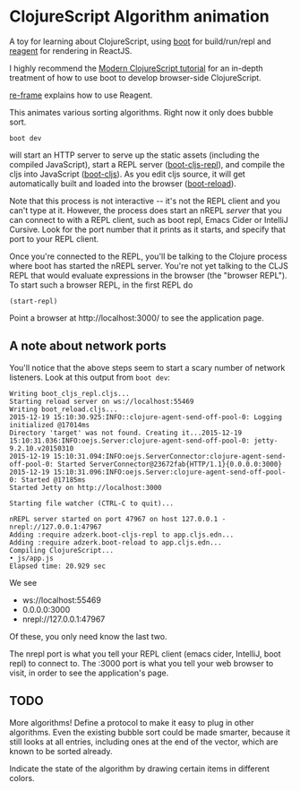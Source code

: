 # ClojureScript Algorithm animation

A toy for learning about ClojureScript, using [boot](https://github.com/boot-clj/boot) 
for build/run/repl and [reagent](https://reagent-project.github.io/) for rendering in ReactJS.

I highly recommend the [Modern ClojureScript tutorial](https://github.com/magomimmo/modern-cljs/blob/master/doc/second-edition/tutorial-01.md)
for an in-depth treatment of how to use boot to develop browser-side ClojureScript.

[re-frame](https://github.com/Day8/re-frame) explains how to use Reagent.

This animates various sorting algorithms.
Right now it only does bubble sort.

```
boot dev
```

will start an HTTP server to serve up the static assets (including the
compiled JavaScript), 
start a REPL server ([boot-cljs-repl](https://github.com/adzerk-oss/boot-cljs-repl)), 
and compile the cljs into JavaScript ([boot-cljs](https://github.com/adzerk-oss/boot-cljs)).
As you edit cljs source, it will get automatically built and loaded into
the browser ([boot-reload](https://github.com/adzerk-oss/boot-reload)).

Note that this process is not interactive -- it's not the REPL client and you can't type at it.
However, the process does start an nREPL *server* that you can connect to with a REPL client,
such as boot repl, Emacs Cider or IntelliJ Cursive.  Look for the port number that it prints
as it starts, and specify that port to your REPL client.

Once you're connected to the REPL, you'll be talking to the Clojure process
where boot has started the nREPL server.  You're not yet talking to the CLJS
REPL that would evaluate expressions in the browser (the "browser REPL").
To start such a browser REPL, in the first REPL do

```
(start-repl)
```

Point a browser at http://localhost:3000/ to see the application page.

## A note about network ports

You'll notice that the above steps seem to start a scary number of network
listeners.  Look at this output from `boot dev`:

```
Writing boot_cljs_repl.cljs...
Starting reload server on ws://localhost:55469
Writing boot_reload.cljs...
2015-12-19 15:10:30.925:INFO::clojure-agent-send-off-pool-0: Logging initialized @17014ms
Directory 'target' was not found. Creating it...2015-12-19 15:10:31.036:INFO:oejs.Server:clojure-agent-send-off-pool-0: jetty-9.2.10.v20150310
2015-12-19 15:10:31.094:INFO:oejs.ServerConnector:clojure-agent-send-off-pool-0: Started ServerConnector@23672fab{HTTP/1.1}{0.0.0.0:3000}
2015-12-19 15:10:31.096:INFO:oejs.Server:clojure-agent-send-off-pool-0: Started @17185ms
Started Jetty on http://localhost:3000

Starting file watcher (CTRL-C to quit)...

nREPL server started on port 47967 on host 127.0.0.1 - nrepl://127.0.0.1:47967
Adding :require adzerk.boot-cljs-repl to app.cljs.edn...
Adding :require adzerk.boot-reload to app.cljs.edn...
Compiling ClojureScript...
• js/app.js
Elapsed time: 20.929 sec
```

We see 
- ws://localhost:55469
- 0.0.0.0:3000
- nrepl://127.0.0.1:47967

Of these, you only need know the last two.

The nrepl port is what you tell your REPL client (emacs cider, IntelliJ, boot repl) to connect to.
The :3000 port is what you tell your web browser to visit, in order to see the application's page.


## TODO

More algorithms!  Define a protocol to make it easy to plug in other algorithms.
Even the existing bubble sort could be made smarter, because it still looks at
all entries, including ones at the end of the vector, which are known to be sorted already.

Indicate the state of the algorithm by drawing certain items in different colors.

